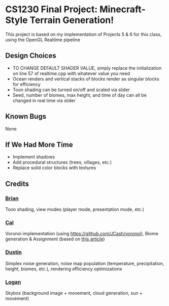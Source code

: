 # CS1230 Final Project: Minecraft-Style Terrain Generation!

This project is based on my implementation of Projects 5 & 6 for this class, using the OpenGL Realtime pipeline

## Design Choices
- TO CHANGE DEFAULT SHADER VALUE, simply replace the initialization on line 57 of realtime.cpp with whatever value you need
- Ocean renders and vertical stacks of blocks render as singular blocks for efficiency
- Toon shading can be turned on/off and scaled via slider
- Seed, number of biomes, max height, and time of day can all be changed in real time via slider

## Known Bugs
None

## If We Had More Time
- Implement shadows
- Add procedural structures (trees, villages, etc.)
- Replace solid color blocks with textures

## Credits
### [Brian](https://github.com/Brian-han77)
Toon shading, view modes (player mode, presentation mode, etc.)
### [Cal](https://github.com/CalNightingale)
Voronoi implementation (using https://github.com/JCash/voronoi), Biome generation & Assignment
(based on [this article](https://towardsdatascience.com/replicating-minecraft-world-generation-in-python-1b491bc9b9a4))
### [Dustin](https://github.com/dustin-wu)
Simplex noise generation, noise map population (temperature, precipitation, height, biomes, etc.), rendering efficiency optimizations
### [Logan](https://github.com/lmb2lmb)
Skybox (background image + movement, cloud generation, sun + movement)
